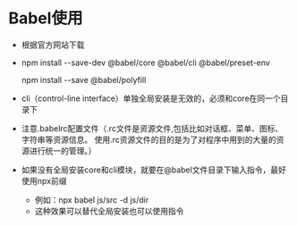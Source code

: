 # Babel使用

+ 根据官方网站下载

+ npm install --save-dev @babel/core @babel/cli @babel/preset-env 

  npm install --save @babel/polyfill 

+ cli（control-line interface）单独全局安装是无效的，必须和core在同一个目录下

+ 注意.babelrc配置文件（.rc文件是资源文件,包括比如对话框、菜单、图标、字符串等资源信息。 使用.rc资源文件的目的是为了对程序中用到的大量的资源进行统一的管理。）

+ 如果没有全局安装core和cli模块，就要在@babel文件目录下输入指令，最好使用npx前缀

  + 例如：npx  babel  js/src  -d  js/dir
  + 这种效果可以替代全局安装也可以使用指令

